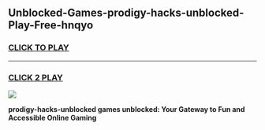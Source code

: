 
## Unblocked-Games-prodigy-hacks-unblocked-Play-Free-hnqyo
<h3>
<a href="https://premium76.site?title=prodigy-hacks-unblocked&ref=21A">CLICK TO PLAY</a></h3>
<hr>

<h3>
<a href="https://premium76.site?title=prodigy-hacks-unblocked&ref=21A">CLICK 2 PLAY</a>
  
</h3>

<a href="https://premium76.site?title=prodigy-hacks-unblocked&ref=21A"><img src="https://clearcache.store/games.png"></a>


**prodigy-hacks-unblocked games unblocked: Your Gateway to Fun and Accessible Online Gaming**
